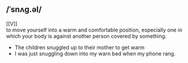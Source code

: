 ## /ˈsnʌɡ.əl/  
[[V]]  
to move yourself into a warm and comfortable position, especially one in  which your body is against another person covered by something.

- The children snuggled up to their mother to get warm
- I was just snuggling down into my warn bed when my phone rang.
